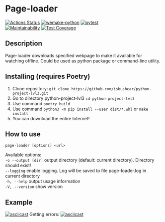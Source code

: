 # Page-loader
[![Actions Status](https://github.com/isbushcar/python-project-lvl3/workflows/hexlet-check/badge.svg)](https://github.com/isbushcar/python-project-lvl3/actions)
[![wemake-python](https://github.com/isbushcar/python-project-lvl3/actions/workflows/wemake-python.yml/badge.svg)](https://github.com/isbushcar/python-project-lvl3/actions/workflows/wemake-python.yml)
[![pytest](https://github.com/isbushcar/python-project-lvl3/actions/workflows/pytest.yml/badge.svg)](https://github.com/isbushcar/python-project-lvl3/actions/workflows/pytest.yml)  
[![Maintainability](https://api.codeclimate.com/v1/badges/47aae1f84d8042938250/maintainability)](https://codeclimate.com/github/isbushcar/python-project-lvl3/maintainability)
[![Test Coverage](https://api.codeclimate.com/v1/badges/47aae1f84d8042938250/test_coverage)](https://codeclimate.com/github/isbushcar/python-project-lvl3/test_coverage)

## Description
Page-loader downloads specified webpage to make it available for watching offline.
Could be used as python package or command-line utility.
## Installing (requires Poetry)
1. Clone repository: `git clone https://github.com/isbushcar/python-project-lvl3.git`
2. Go to directory python-project-lvl3 `cd python-project-lvl3`
3. Use command `poetry build`
4. Use command `python3 -m pip install --user dist/*.whl` or `make install`
5. You can download the entire Internet!
## How to use
`page-loader [options] <url>`

Available options:  
`-o --output [dir]`  output directory (default: current directory). Directory should exist!  
`--logging` enable logging. Log will be saved to file page-loader.log in current directory  
`-h, --help` output usage information  
`-V, --version` show version
## Example
[![asciicast](https://asciinema.org/a/XIC1m6xjrZyQ7Vx2ulcKIy2oB.svg)](https://asciinema.org/a/XIC1m6xjrZyQ7Vx2ulcKIy2oB)
Getting errors:
[![asciicast](https://asciinema.org/a/wnZIPHLRl1cHfJvqDa3LjOq4v.svg)](https://asciinema.org/a/wnZIPHLRl1cHfJvqDa3LjOq4v)